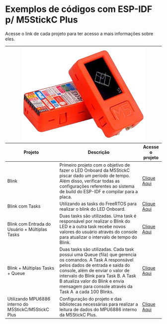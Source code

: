 # Exemplos de códigos com ESP-IDF p/ M5StickC Plus 

Acesse o link de cada projeto para ter acesso a mais informações sobre eles.

<table>
<thead>
  <tr>
    <th colspan="3"><img src="https://github.com/bittoin/M5StickC-Plus-IDF-Examples/blob/main/Images/m5stickc-plus-iot-development-module-esp32-pico.png?raw=true" width="400" height="300"></th>
  </tr>
</thead>
<thead>
  <tr>
    <th>Projeto</th>
    <th>Descrição</th>
    <th>Acesse o projeto</th>
  </tr>
</thead>
<tbody>
  <tr>
    <td>Blink</td>
    <td>Primeiro projeto com o objetivo de fazer o LED Onboard da M5StickC piscar dado um período de tempo. Além disso, verificar todas as configurações referentes ao sistema de build do ESP-IDF e compilar para a placa.</td>
    <td><a href="https://github.com/bittoin/M5StickC-Plus-IDF-Examples/tree/main/Projects/1_blink">Clique Aqui</a><br></td>
  </tr>
  <tr>
    <td>Blink com Tasks</td>
    <td>Utilizando as tasks do FreeRTOS para realizar o blink do LED Onboard.</td>
    <td><a href="https://github.com/bittoin/M5StickC-Plus-IDF-Examples/tree/main/Projects/2_blink_with_task">Clique Aqui</a></td>
  </tr>
  <tr>
    <td>Blink com Entrada do Usuário + Múltiplas Tasks</td>
    <td>Duas tasks são utilizadas. Uma task é responsável por realizar o Blink do LED e a outra task recebe novos valores do usuário através do console para atualizar o intervalo de tempo do Blink.</td>
    <td><a href="https://github.com/bittoin/M5StickC-Plus-IDF-Examples/tree/main/Projects/3_blink_period_tasks">Clique Aqui</a></td>
  </tr>
  <tr>
    <td>Blink + Múltiplas Tasks + Queue</td>
    <td>Duas tasks são utilizadas. Cada task possui uma Queue (fila) que gerencia os comandos. A Task A responsável pelos dados de entrada e saída do console, além de enviar o valor de intervalo do Blink para Task B. A Task B atualiza valor do Blink e envia mensagem para console através da Task A&nbsp;&nbsp;a cada 100 Blinks.</td>
    <td><a href="https://github.com/bittoin/M5StickC-Plus-IDF-Examples/tree/main/Projects/4_blink_with_queue">Clique Aqui</a></td>
  </tr>
  <tr>
    <td>Utilizando MPU6886 interno do M5StickC/M5StickC Plus</td>
    <td>Configuração do projeto e das bibliotecas necessárias para realizar a leitura de dados do MPU6886 interno da M5StickC Plus.</td>
    <td><a href="">Clique Aqui</a></td>
  </tr>
</tbody>
</table>
